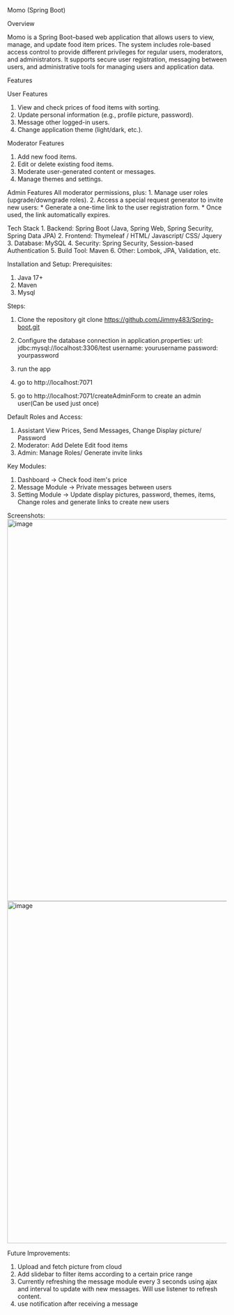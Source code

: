 Momo (Spring Boot)

Overview

Momo is a Spring Boot–based web application that allows users to view, manage, and update food item prices. The system includes role-based access control to provide different privileges for regular users, moderators, and administrators.
It supports secure user registration, messaging between users, and administrative tools for managing users and application data.

Features

User Features

1. View and check prices of food items with sorting.
2. Update personal information (e.g., profile picture, password).
3. Message other logged-in users.
4. Change application theme (light/dark, etc.).


Moderator Features

1. Add new food items.
2. Edit or delete existing food items.
3. Moderate user-generated content or messages.
4. Manage themes and settings.

Admin Features
All moderator permissions, plus:
         1. Manage user roles (upgrade/downgrade roles).
         2. Access a special request generator to invite new users:
                       * Generate a one-time link to the user registration form.
                       * Once used, the link automatically expires.

Tech Stack
     1. Backend: Spring Boot (Java, Spring Web, Spring Security, Spring Data JPA)
     2. Frontend: Thymeleaf / HTML/ Javascript/ CSS/ Jquery
     3. Database: MySQL
     4. Security: Spring Security, Session-based Authentication
     5. Build Tool: Maven
     6. Other: Lombok, JPA, Validation, etc.

Installation and Setup:
Prerequisites:
1. Java 17+
2. Maven
3. Mysql

Steps:
1. Clone the repository
   git clone https://github.com/Jimmy483/Spring-boot.git
2. Configure the database connection in application.properties:
   url: jdbc:mysql://localhost:3306/test
   username: yourusername
   password: yourpassword

3. run the app
4. go to http://localhost:7071
5. go to http://localhost:7071/createAdminForm to create an admin user(Can be used just once)

Default Roles and Access:
1. Assistant
   View Prices, Send Messages, Change Display picture/ Password
2. Moderator:
   Add Delete Edit food items
3. Admin:
    Manage Roles/ Generate invite links

Key Modules:
1. Dashboard -> Check food item's price 
2. Message Module -> Private messages between users
3. Setting Module -> Update display pictures, password, themes, items, Change roles and generate links to create new users

Screenshots:
<img width="1907" height="875" alt="image" src="https://github.com/user-attachments/assets/d0ae1967-aca3-4e5a-a6c3-2eef55112e1a" />
<img width="1894" height="784" alt="image" src="https://github.com/user-attachments/assets/31c56839-9530-461d-94f9-98a436d8ea9f" />

Future Improvements:

1. Upload and fetch picture from cloud
2. Add slidebar to filter items according to a certain price range
3. Currently refreshing the message module every 3 seconds using ajax and interval to update with new messages. Will use listener to refresh content.
4. use notification after receiving a message







